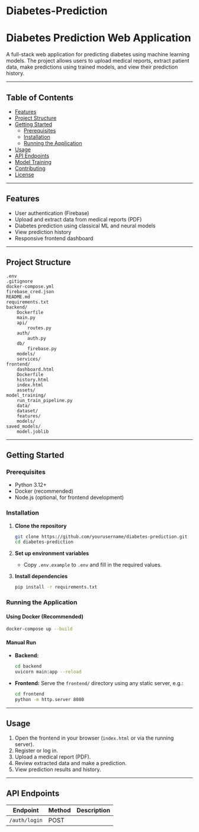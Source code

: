 # Diabetes-Prediction


# Diabetes Prediction Web Application

A full-stack web application for predicting diabetes using machine learning models. The project allows users to upload medical reports, extract patient data, make predictions using trained models, and view their prediction history.

---

## Table of Contents

- [Features](#features)
- [Project Structure](#project-structure)
- [Getting Started](#getting-started)
  - [Prerequisites](#prerequisites)
  - [Installation](#installation)
  - [Running the Application](#running-the-application)
- [Usage](#usage)
- [API Endpoints](#api-endpoints)
- [Model Training](#model-training)
- [Contributing](#contributing)
- [License](#license)

---

## Features

- User authentication (Firebase)
- Upload and extract data from medical reports (PDF)
- Diabetes prediction using classical ML and neural models
- View prediction history
- Responsive frontend dashboard

---

## Project Structure

```
.env
.gitignore
docker-compose.yml
firebase_cred.json
README.md
requirements.txt
backend/
    Dockerfile
    main.py
    api/
        routes.py
    auth/
        auth.py
    db/
        firebase.py
    models/
    services/
frontend/
    dashboard.html
    Dockerfile
    history.html
    index.html
    assets/
model_training/
    run_train_pipeline.py
    data/
    dataset/
    features/
    models/
saved_models/
    model.joblib
```

---

## Getting Started

### Prerequisites

- Python 3.12+
- Docker (recommended)
- Node.js (optional, for frontend development)

### Installation

1. **Clone the repository**
    ```sh
    git clone https://github.com/yourusername/diabetes-prediction.git
    cd diabetes-prediction
    ```

2. **Set up environment variables**
    - Copy `.env.example` to `.env` and fill in the required values.

3. **Install dependencies**
    ```sh
    pip install -r requirements.txt
    ```

### Running the Application

#### Using Docker (Recommended)

```sh
docker-compose up --build
```

#### Manual Run

- **Backend:**
    ```sh
    cd backend
    uvicorn main:app --reload
    ```
- **Frontend:**
    Serve the `frontend/` directory using any static server, e.g.:
    ```sh
    cd frontend
    python -m http.server 8080
    ```

---

## Usage

1. Open the frontend in your browser (`index.html` or via the running server).
2. Register or log in.
3. Upload a medical report (PDF).
4. Review extracted data and make a prediction.
5. View prediction results and history.

---

## API Endpoints

| Endpoint                        | Method | Description                              |
|----------------------------------|--------|------------------------------------------|
| `/auth/login`                   | POST
